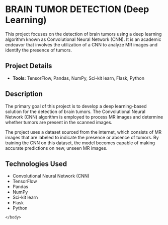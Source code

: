 <!DOCTYPE html>
<html>
<head>
  
</head>
<body>
    <h1>BRAIN TUMOR DETECTION (Deep Learning)</h1>
    <p>This project focuses on the detection of brain tumors using a deep learning algorithm known as Convolutional Neural Network (CNN). It is an academic endeavor that involves the utilization of a CNN to analyze MR images and identify the presence of tumors.</p>
    <h2>Project Details</h2>
    <ul>
        <li><strong>Tools:</strong> TensorFlow, Pandas, NumPy, Sci-kit learn, Flask, Python</li>
    </ul>
    <h2>Description</h2>
    <p>The primary goal of this project is to develop a deep learning-based solution for the detection of brain tumors. The Convolutional Neural Network (CNN) algorithm is employed to process MR images and determine whether tumors are present in the scanned images.</p>
    <p>The project uses a dataset sourced from the internet, which consists of MR images that are labeled to indicate the presence or absence of tumors. By training the CNN on this dataset, the model becomes capable of making accurate predictions on new, unseen MR images.</p>
    <h2>Technologies Used</h2>
    <ul>
        <li>Convolutional Neural Network (CNN)</li>
        <li>TensorFlow</li>
        <li>Pandas</li>
        <li>NumPy</li>
        <li>Sci-kit learn</li>
        <li>Flask</li>
        <li>Python</li>
    </ul>
  
    </body>
</html>
